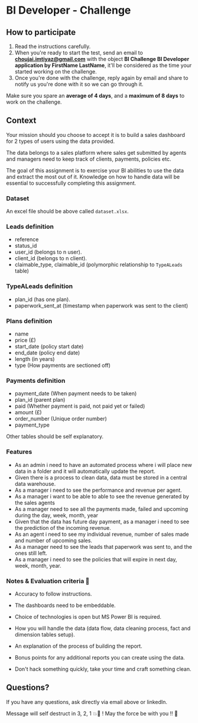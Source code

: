 # BI Developer - Challenge

## How to participate

1. Read the instructions carefully.
2. When you're ready to start the test, send an email to **choujai.imtiyaz@gmail.com** with the object **BI Challenge BI Developer application by FirstName LastName**, it'll be considered as the time your started working on the challenge.
3. Once you're done with the challenge, reply again by email and share to notify us you're done with it so we can go through it.

Make sure you spare an **average of 4 days**, and a **maximum of 8 days** to work on the challenge.

## Context

Your mission should you choose to accept it is to build a sales dashboard for 2 types of users using the data provided.

The data belongs to a sales platform where sales get submitted by agents and managers need to keep track of clients, payments, policies etc.

The goal of this assignment is to exercise your BI abilities to use the data and extract the most out of it. Knowledge on how to handle data will be essential to successfully completing this assignment.

### Dataset

An excel file should be above called `dataset.xlsx`.

### Leads definition

- reference
- status_id
- user_id (belongs to n user).
- client_id (belongs to n client).
- claimable_type, claimable_id (polymorphic relationship to `TypeALeads` table)

### TypeALeads definition

- plan_id (has one plan).
- paperwork_sent_at (timestamp when paperwork was sent to the client)

### Plans definition

- name
- price (£)
- start_date (policy start date)
- end_date (policy end date)
- length (in years)
- type (How payments are sectioned off)

### Payments definition

- payment_date (When payment needs to be taken)
- plan_id (parent plan)
- paid (Whether payment is paid, not paid yet or failed)
- amount (£)
- order_number (Unique order number)
- payment_type

Other tables should be self explanatory.

### Features

- As an admin i need to have an automated process where i will place new data in a folder and it will automatically update the report.
- Given there is a process to clean data, data must be stored in a central data warehouse.
- As a manager i need to see the performance and revenue per agent.
- As a manager i want to be able to able to see the revenue generated by the sales agents
- As a manager need to see all the payments made, failed and upcoming during the day, week, month, year
- Given that the data has future day payment, as a manager i need to see the prediction of the incoming revenue.
- As an agent i need to see my individual revenue, number of sales made and number of upcoming sales.
- As a manager need to see the leads that paperwork was sent to, and the ones still left.
- As a manager i need to see the policies that will expire in next day, week, month, year.

### Notes & Evaluation criteria 🚨

- Accuracy to follow instructions.
- The dashboards need to be embeddable.
- Choice of technologies is open but MS Power BI is required.
- How you will handle the data (data flow, data cleaning process, fact and dimension tables setup).
- An explanation of the process of building the report.
- Bonus points for any additional reports you can create using the data.

- Don't hack something quickly, take your time and craft something clean.

## Questions?

If you have any questions, ask directly via email above or linkedIn.

Message will self destruct in 3, 2, 1 💥🧨 ! May the force be with you !! 🖖
